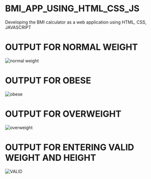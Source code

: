 # BMI_APP_USING_HTML_CSS_JS
Developing the BMI calculator as a web application using HTML, CSS, JAVASCRIPT

# OUTPUT FOR NORMAL WEIGHT
![normal weight](https://github.com/DeepikaA2004/BMI_APP_USING_HTML_CSS_JS/assets/110418508/f8773b7f-0d49-44dc-93f5-01926b516fcc)

# OUTPUT FOR OBESE
![obese](https://github.com/DeepikaA2004/BMI_APP_USING_HTML_CSS_JS/assets/110418508/4954e6af-9e6a-49c0-ac4e-2365345f13fd)

# OUTPUT FOR OVERWEIGHT
![overweight](https://github.com/DeepikaA2004/BMI_APP_USING_HTML_CSS_JS/assets/110418508/741a8d30-5013-4055-99ef-b69c726c9a85)

# OUTPUT FOR ENTERING VALID WEIGHT AND HEIGHT
![VALID](https://github.com/DeepikaA2004/BMI_APP_USING_HTML_CSS_JS/assets/110418508/3a580bc2-2568-4a1b-a67d-e20811120858)
